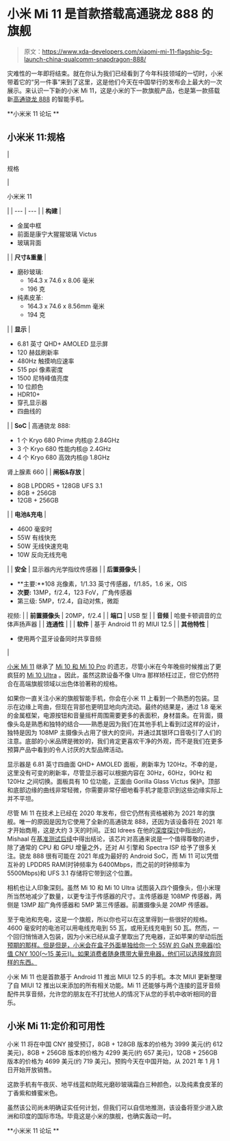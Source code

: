 # 小米 Mi 11 是首款搭载高通骁龙 888 的旗舰

> 原文：<https://www.xda-developers.com/xiaomi-mi-11-flagship-5g-launch-china-qualcomm-snapdragon-888/>

灾难性的一年即将结束。就在你认为我们已经看到了今年科技领域的一切时，小米带着它的“另一件事”来到了这里，这是他们今天在中国举行的发布会上最大的一次展示。来认识一下新的小米 Mi 11，这是小米的下一款旗舰产品，也是第一款搭载新[高通骁龙 888](https://www.xda-developers.com/qualcomm-snapdragon-888-explained-specs-features/) 的智能手机。

**小米米 11 论坛 **

## 小米米 11:规格

| 

规格

 | 

小米米 11

 |
| --- | --- |
| **构建** | 

*   金属中框
*   前面是康宁大猩猩玻璃 Victus
*   玻璃背面

 |
| **尺寸&重量** | 

*   磨砂玻璃:
    *   164.3 x 74.6 x 8.06 毫米
    *   196 克
*   纯素皮革:
    *   164.3 x 74.6 x 8.56mm 毫米
    *   194 克

 |
| **显示** | 

*   6.81 英寸 QHD+ AMOLED 显示屏
*   120 赫兹刷新率
*   480Hz 触摸响应速率
*   515 ppi 像素密度
*   1500 尼特峰值亮度
*   10 位颜色
*   HDR10+
*   穿孔显示器
*   四曲线的

 |
| **SoC** | 高通骁龙 888:

*   1 个 Kryo 680 Prime 内核@ 2.84GHz
*   3 个 Kryo 680 性能内核@ 2.4GHz
*   4 个 Kryo 680 高效内核@ 1.8GHz

肾上腺素 660 |
| **闸板&存放** | 

*   8GB LPDDR5 + 128GB UFS 3.1
*   8GB + 256GB
*   12GB + 256GB

 |
| **电池&充电** | 

*   4600 毫安时
*   55W 有线快充
*   50W 无线快速充电
*   10W 反向无线充电

 |
| **安全** | 显示器内光学指纹传感器 |
| **后置摄像头** | 

*   **主要:**108 兆像素，1/1.33 英寸传感器，f/1.85，1.6 米，OIS
*   **次要:** 13MP，f/2.4，123 FoV，广角传感器
*   第三级: 5MP，f/2.4，自动对焦，微距

视频: |
| **前置摄像头** | 20MP，f/2.4 |
| **端口** | USB 型 |
| **音频** | 哈曼卡顿调音的立体声扬声器 |
| **连通性** |  |
| **软件** | 基于 Android 11 的 MIUI 12.5 |
| **其他特性** | 

*   使用两个蓝牙设备同时共享音频

 |

[小米 Mi 11](https://blog.mi.com/en/2020/12/28/xiaomi-launches-its-all-round-flagship-mi-11-in-china-starting-at-rmb-3999/) 继承了 [Mi 10 和 Mi 10 Pro](https://www.xda-developers.com/xiaomi-mi-10-review/) 的遗志，尽管小米在今年晚些时候推出了更疯狂的 [Mi 10 Ultra](https://www.xda-developers.com/xiaomi-mi-10-ultra-first-phone-qualcomm-quick-charge-5/) 。因此，虽然这款设备不像 Ultra 那样矫枉过正，但它仍然符合在高端旗舰领域以出色体验著称的规格。

如果你一直关注小米的旗舰智能手机，你会在小米 11 上看到一个熟悉的包装。显示在边缘上弯曲，但现在背部也更明显地向内流动。最终的结果是，通过 1.8 毫米的金属框架，电源按钮和音量摇杆周围需要更多的表面积，身材苗条。在背面，摄像头岛是熟悉和独特的结合——熟悉是因为我们在其他手机上看到过这样的设计，独特是因为 108MP 主摄像头占用了很大的空间，并通过其银环口音吸引了人们的注意。底部的小米品牌是微妙的，我们肯定更喜欢干净的外观，而不是我们在更多预算产品中看到的令人讨厌的大型品牌活动。

显示器是 6.81 英寸四曲面 QHD+ AMOLED 面板，刷新率为 120Hz。不幸的是，这里没有可变的刷新率，尽管显示器可以根据内容在 30Hz，60Hz，90Hz 和 120Hz 之间切换。面板具有 10 位功能，正面由 Gorilla Glass Victus 保护。顶部和底部边缘的曲线非常轻微，你需要非常仔细地看手机才能意识到这些边缘实际上并不平坦。

尽管 Mi 11 在技术上已经在 2020 年发布，但它仍然有资格被称为 2021 年的旗舰。唯一的原因是因为它使用了全新的高通骁龙 888，还因为该设备将在 2021 年才开始商用，这是大约 3 天的时间。正如 Idrees 在他的[深度探讨](https://www.xda-developers.com/qualcomm-snapdragon-888-explained-specs-features/)中指出的，Mishaal 在[基准测试后续](https://www.xda-developers.com/qualcomm-snapdragon-888-benchmarks/)中得出结论，该芯片对高通来说是一个值得尊敬的进步，除了通常的 CPU 和 GPU 增量之外，还对 AI 引擎和 Spectra ISP 给予了很多关注。骁龙 888 很有可能在 2021 年成为最好的 Android SoC，而 Mi 11 可以凭借互补的 LPDDR5 RAM(时钟频率为 6400Mbps，而之前的时钟频率为 5500Mbps)和 UFS 3.1 存储将它带到这个位置。

相机也让人印象深刻。虽然 Mi 10 和 Mi 10 Ultra 试图装入四个摄像头，但小米理所当然地减少了数量，以更专注于传感器的尺寸。主传感器是 108MP 传感器，两侧是 13MP 超广角传感器和 5MP 第三传感器。前置摄像头是 20MP 传感器。

至于电池和充电，这是一个旗舰，所以你也可以在这里得到一些很好的规格。4600 毫安时的电池可以用电线充电到 55 瓦，或用无线充电到 50 瓦。然而，一个回归悄悄进入包装，因为小米已经从盒子里取出了充电器，正如苹果的举动后[所预期的那样。但是但是，小米会在盒子外面单独给你一个 55W 的 GaN 充电器(价值 CNY 100(～15 美元))。如果消费者随身携带大量充电器，他们可以选择放弃同样的东西。](https://www.xda-developers.com/apple-iphone-12-set-trends-2021/)

小米 Mi 11 也是首款基于 Android 11 推出 MIUI 12.5 的手机。本次 MIUI 更新整理了自 MIUI 12 推出以来添加的所有相关功能。Mi 11 还能够与两个连接的蓝牙音频配件共享音频，允许您的朋友在不打扰他人的情况下从您的手机中收听相同的音乐。

## 小米 Mi 11:定价和可用性

小米 11 将在中国 CNY 接受预订，8GB + 128GB 版本的价格为 3999 美元(约 612 美元)，8GB + 256GB 版本的价格为 4299 美元(约 657 美元)，12GB + 256GB 版本的价格为 4699 美元(约 719 美元)。预购今天在中国开始，从 2021 年 1 月 1 日开始开放销售。

这款手机有午夜灰、地平线蓝和防眩光磨砂玻璃霜白三种颜色，以及纯素食皮革的丁香紫和蜂蜜米色。

虽然该公司尚未明确证实任何计划，但我们可以自信地推测，该设备将至少进入欧洲和印度的国际市场。毕竟这是小米的旗舰，也确实轰动一时。

**小米米 11 论坛 **